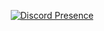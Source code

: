 <div align="center">
 
[![Discord Presence](https://lanyard.cnrad.dev/api/784522282961731654)](https://discord.com/users/784522282961731654)
</div>

